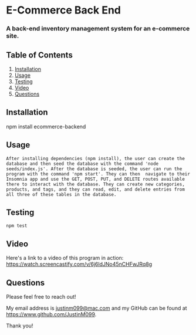 # E-Commerce Back End

  ### A back-end inventory management system for an e-commerce site.
  

  

  ## Table of Contents
  
  1. [Installation](#installation)
  2. [Usage](#usage)
  3. [Testing](#testing)
  4. [Video](#video)
  5. [Questions](#questions)
  
  ## Installation
  
  npm install ecommerce-backend
  
  ## Usage
  
    After installing dependencies (npm install), the user can create the database and then seed the database with the command 'node seeds/index.js'. After the database is seeded, the user can run the program with the command 'npm start'. They can then  navigate to their Insomnia app and use the GET, POST, PUT, and DELETE routes available there to interact with the database. They can create new categories, products, and tags, and they can read, edit, and delete entries from all three of these tables in the database.
    
  ## Testing

    npm test

  
  ## Video
  
  Here's a link to a video of this program in action: https://watch.screencastify.com/v/6j6ldJNo45nCHFwJRq8g
  
  ## Questions
  
  Please feel free to reach out!
  
  My email address is justinm099@mac.com  and my GitHub can be found at https://www.github.com/JustinM099.

  Thank you!

